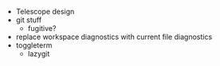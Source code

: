 - Telescope design
- git stuff
    - fugitive?
- replace workspace diagnostics with current file diagnostics
- toggleterm
    - lazygit
